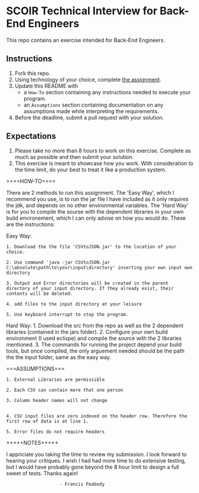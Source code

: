 # SCOIR Technical Interview for Back-End Engineers
This repo contains an exercise intended for Back-End Engineers.

## Instructions
1. Fork this repo.
1. Using technology of your choice, complete [the assignment](./Assignment.md).
1. Update this README with
    * a `How-To` section containing any instructions needed to execute your program.
    * an `Assumptions` section containing documentation on any assumptions made while interpreting the requirements.
1. Before the deadline, submit a pull request with your solution.

## Expectations
1. Please take no more than 8 hours to work on this exercise. Complete as much as possible and then submit your solution.
1. This exercise is meant to showcase how you work. With consideration to the time limit, do your best to treat it like a production system.



====HOW-TO====

There are 2 methods to run this assignment. The 'Easy Way', which I recommend you use, is to run the jar file I have included as it only requires the jdk, and depends on no other environmental variables. The 'Hard Way' is for you to compile the sourse with the dependent libraries in your own build environement, which I can only advise on how you would do. These are the instructions: 

Easy Way:

	1. Download the the file 'CSVtoJSON.jar' to the location of your choice.

	2. Use command 'java -jar CSVtoJSON.jar C:\absolute\path\to\your\input\directory' inserting your own input own directory

	3. Output and Error directories will be created in the parent directory of your input directory. If they already exist, their contents will be deleted.

	4. add files to the input directory at your leisure

	5. Use keyboard interrupt to stop the program. 

Hard Way: 
	1. Download the src from the repo as well as the 2 dependent libraries (contained in the jars folder). 
	2. Configure your own build environment (I used eclispe) and compile the source with the 2 libraries mentioned. 
	3. The commands for running the project depend your build tools, but once compiled, the only arguement needed should be the path the the input folder, same as the easy way. 


===ASSUMPTIONS===

	1. External Libraries are permissible

	2. Each CSV can contain more that one person

	3. Column header names will not change


	4. CSV input files are zero indexed on the header row. Therefore the first row of data is at line 1. 

	5. Error files do not require headers
	
+++++NOTES+++++

I appriciate you taking the time to review my submission. I look forward to hearing your critiques. I wish I had had more time to do extensive testing, but I would have probably gone beyond the 8 hour limit to design a full sweet of tests. Thanks again!

						- Francis Peabody


	
